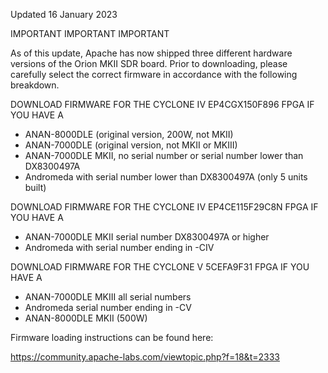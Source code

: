 Updated 16 January 2023

IMPORTANT IMPORTANT IMPORTANT

As of this update, Apache has now shipped three different hardware versions of the Orion MKII SDR board. Prior to downloading, please carefully select the correct firmware in accordance with the following breakdown.

DOWNLOAD FIRMWARE FOR THE CYCLONE IV EP4CGX150F896 FPGA IF YOU HAVE A

- ANAN-8000DLE (original version, 200W, not MKII)
- ANAN-7000DLE (original version, not MKII or MKIII)
- ANAN-7000DLE MKII, no serial number or serial number lower than DX8300497A
- Andromeda with serial number lower than DX8300497A (only 5 units built)

DOWNLOAD FIRMWARE FOR THE CYCLONE IV EP4CE115F29C8N FPGA IF YOU HAVE A

- ANAN-7000DLE MKII serial number DX8300497A or higher
- Andromeda with serial number ending in -CIV

DOWNLOAD FIRMWARE FOR THE CYCLONE V 5CEFA9F31 FPGA IF YOU HAVE A

- ANAN-7000DLE MKIII all serial numbers
- Andromeda serial number ending in -CV
- ANAN-8000DLE MKII (500W)

Firmware loading instructions can be found here:

https://community.apache-labs.com/viewtopic.php?f=18&t=2333
